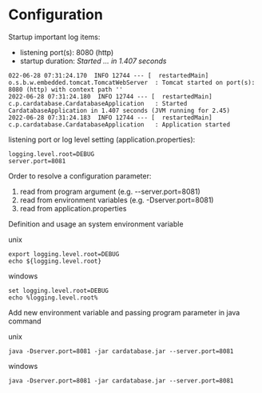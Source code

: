 # Configuration

Startup important log items:
* listening port(s): 8080 (http)
* startup duration: _Started ... in 1.407 seconds_

```text
022-06-28 07:31:24.170  INFO 12744 --- [  restartedMain] o.s.b.w.embedded.tomcat.TomcatWebServer  : Tomcat started on port(s): 8080 (http) with context path ''
2022-06-28 07:31:24.180  INFO 12744 --- [  restartedMain] c.p.cardatabase.CardatabaseApplication   : Started CardatabaseApplication in 1.407 seconds (JVM running for 2.45)
2022-06-28 07:31:24.183  INFO 12744 --- [  restartedMain] c.p.cardatabase.CardatabaseApplication   : Application started
```
listening port or log level setting (application.properties):
```properties
logging.level.root=DEBUG
server.port=8081
```

Order to resolve a configuration parameter:
1. read from program argument (e.g. --server.port=8081)
2. read from environment variables (e.g. -Dserver.port=8081)
3. read from application.properties

Definition and usage an system environment variable

unix
```shell
export logging.level.root=DEBUG
echo ${logging.level.root}
```

windows
```shell
set logging.level.root=DEBUG
echo %logging.level.root%
```

Add new environment variable and passing program parameter in java command

unix
```shell
java -Dserver.port=8081 -jar cardatabase.jar --server.port=8081
```

windows
```shell
java -Dserver.port=8081 -jar cardatabase.jar --server.port=8081
```
